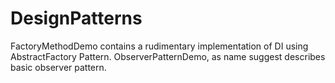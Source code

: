 # DesignPatterns

FactoryMethodDemo contains a rudimentary implementation of DI using AbstractFactory Pattern.
ObserverPatternDemo, as name suggest describes basic observer pattern.
